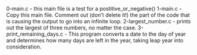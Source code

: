 0-main.c - this main file is a test for a postitive_or_negative()
1-main.c - Copy this main file. Comment out (don’t delete it!) the part of the code that is causing the output to go into an infinite loop.
2-largest_number.c - prints out the largest of three numbers, no matter the case.
3-print_remaining_days.c - This program converts a date to the day of year and determines how many days are left in the year, taking leap year into consideration.
